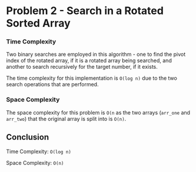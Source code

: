 # Problem 2 - Search in a Rotated Sorted Array

### Time Complexity

Two binary searches are employed in this algorithm - one to find the pivot index of the rotated array, if it is a 
rotated array being searched, and another to search recursively for the target number, if it exists.

The time complexity for this implementation is `O(log n)` due to the two search operations that are performed.

### Space Complexity

The space complexity for this problem is `O(n` as the two arrays (`arr_one` and `arr_two`) that the original array is 
split into is `O(n)`.

## Conclusion

Time Complexity: `O(log n)`

Space Complexity: `O(n)`